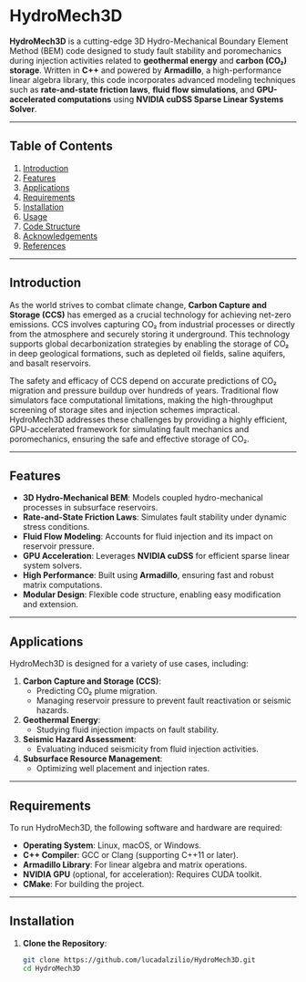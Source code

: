 # HydroMech3D

**HydroMech3D** is a cutting-edge 3D Hydro-Mechanical Boundary Element Method (BEM) code designed to study fault stability and poromechanics during injection activities related to **geothermal energy** and **carbon (CO₂) storage**. Written in **C++** and powered by **Armadillo**, a high-performance linear algebra library, this code incorporates advanced modeling techniques such as **rate-and-state friction laws**, **fluid flow simulations**, and **GPU-accelerated computations** using **NVIDIA cuDSS Sparse Linear Systems Solver**.

---

## Table of Contents
1. [Introduction](#introduction)
2. [Features](#features)
3. [Applications](#applications)
4. [Requirements](#requirements)
5. [Installation](#installation)
6. [Usage](#usage)
7. [Code Structure](#code-structure)
8. [Acknowledgements](#acknowledgements)
9. [References](#references)

---

## Introduction

As the world strives to combat climate change, **Carbon Capture and Storage (CCS)** has emerged as a crucial technology for achieving net-zero emissions. CCS involves capturing CO₂ from industrial processes or directly from the atmosphere and securely storing it underground. This technology supports global decarbonization strategies by enabling the storage of CO₂ in deep geological formations, such as depleted oil fields, saline aquifers, and basalt reservoirs.

The safety and efficacy of CCS depend on accurate predictions of CO₂ migration and pressure buildup over hundreds of years. Traditional flow simulators face computational limitations, making the high-throughput screening of storage sites and injection schemes impractical. HydroMech3D addresses these challenges by providing a highly efficient, GPU-accelerated framework for simulating fault mechanics and poromechanics, ensuring the safe and effective storage of CO₂.

---

## Features

- **3D Hydro-Mechanical BEM**: Models coupled hydro-mechanical processes in subsurface reservoirs.
- **Rate-and-State Friction Laws**: Simulates fault stability under dynamic stress conditions.
- **Fluid Flow Modeling**: Accounts for fluid injection and its impact on reservoir pressure.
- **GPU Acceleration**: Leverages **NVIDIA cuDSS** for efficient sparse linear system solvers.
- **High Performance**: Built using **Armadillo**, ensuring fast and robust matrix computations.
- **Modular Design**: Flexible code structure, enabling easy modification and extension.

---

## Applications

HydroMech3D is designed for a variety of use cases, including:
1. **Carbon Capture and Storage (CCS)**:
   - Predicting CO₂ plume migration.
   - Managing reservoir pressure to prevent fault reactivation or seismic hazards.
2. **Geothermal Energy**:
   - Studying fluid injection impacts on fault stability.
3. **Seismic Hazard Assessment**:
   - Evaluating induced seismicity from fluid injection activities.
4. **Subsurface Resource Management**:
   - Optimizing well placement and injection rates.

---

## Requirements

To run HydroMech3D, the following software and hardware are required:

- **Operating System**: Linux, macOS, or Windows.
- **C++ Compiler**: GCC or Clang (supporting C++11 or later).
- **Armadillo Library**: For linear algebra and matrix operations.
- **NVIDIA GPU** (optional, for acceleration): Requires CUDA toolkit.
- **CMake**: For building the project.

---

## Installation

1. **Clone the Repository**:
   ```bash
   git clone https://github.com/lucadalzilio/HydroMech3D.git
   cd HydroMech3D